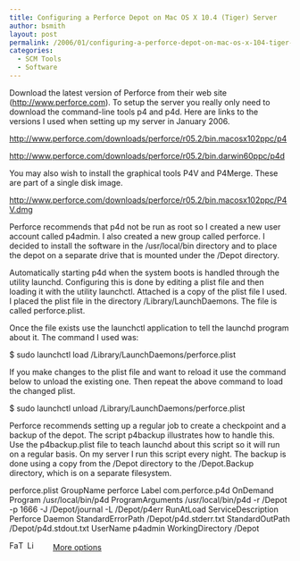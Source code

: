 ```yaml
---
title: Configuring a Perforce Depot on Mac OS X 10.4 (Tiger) Server
author: bsmith
layout: post
permalink: /2006/01/configuring-a-perforce-depot-on-mac-os-x-104-tiger-server/
categories:
  - SCM Tools
  - Software
---
```

Download the latest version of Perforce from their web site (http://www.perforce.com). To setup the server you really only need to download the command-line tools p4 and p4d. Here are links to the versions I used when setting up my server in January 2006.

http://www.perforce.com/downloads/perforce/r05.2/bin.macosx102ppc/p4

http://www.perforce.com/downloads/perforce/r05.2/bin.darwin60ppc/p4d

You may also wish to install the graphical tools P4V and P4Merge. These are part of a single disk image.

http://www.perforce.com/downloads/perforce/r05.2/bin.macosx102ppc/P4V.dmg

Perforce recommends that p4d not be run as root so I created a new user account called p4admin. I also created a new group called perforce. I decided to install the software in the /usr/local/bin directory and to place the depot on a separate drive that is mounted under the /Depot directory.

Automatically starting p4d when the system boots is handled through the utility launchd. Configuring this is done by editing a plist file and then loading it with the utility launchctl. Attached is a copy of the plist file I used. I placed the plist file in the directory /Library/LaunchDaemons. The file is called perforce.plist.

Once the file exists use the launchctl application to tell the launchd program about it. The command I used was:

$ sudo launchctl load /Library/LaunchDaemons/perforce.plist

If you make changes to the plist file and want to reload it use the command below to unload the existing one. Then repeat the above command to load the changed plist.

$ sudo launchctl unload /Library/LaunchDaemons/perforce.plist

Perforce recommends setting up a regular job to create a checkpoint and a backup of the depot. The script p4backup illustrates how to handle this. Use the p4backup.plist file to teach launchd about this script so it will run on a regular basis. On my server I run this script every night. The backup is done using a copy from the /Depot directory to the /Depot.Backup directory, which is on a separate filesystem.

perforce.plist GroupName perforce Label com.perforce.p4d OnDemand Program /usr/local/bin/p4d ProgramArguments /usr/local/bin/p4d -r /Depot -p 1666 -J /Depot/journal -L /Depot/p4err RunAtLoad ServiceDescription Perforce Daemon StandardErrorPath /Depot/p4d.stderr.txt StandardOutPath /Depot/p4d.stdout.txt UserName p4admin WorkingDirectory /Depot

<div class="addtoany_share_save_container">
  <div class="a2a_kit a2a_target addtoany_list" id="wpa2a_11">
    <a class="a2a_button_facebook" href="http://www.addtoany.com/add_to/facebook?linkurl=http%3A%2F%2Fwww.idevelopsoftware.com%2F2006%2F01%2Fconfiguring-a-perforce-depot-on-mac-os-x-104-tiger-server%2F&linkname=Configuring%20a%20Perforce%20Depot%20on%20Mac%20OS%20X%2010.4%20%28Tiger%29%20Server" title="Facebook" rel="nofollow" target="_blank"><img src="http://www.idevelopsoftware.com/wp-content/plugins/add-to-any/icons/facebook.png" width="16" height="16" alt="Facebook" /></a><a class="a2a_button_twitter" href="http://www.addtoany.com/add_to/twitter?linkurl=http%3A%2F%2Fwww.idevelopsoftware.com%2F2006%2F01%2Fconfiguring-a-perforce-depot-on-mac-os-x-104-tiger-server%2F&linkname=Configuring%20a%20Perforce%20Depot%20on%20Mac%20OS%20X%2010.4%20%28Tiger%29%20Server" title="Twitter" rel="nofollow" target="_blank"><img src="http://www.idevelopsoftware.com/wp-content/plugins/add-to-any/icons/twitter.png" width="16" height="16" alt="Twitter" /></a><a class="a2a_button_linkedin" href="http://www.addtoany.com/add_to/linkedin?linkurl=http%3A%2F%2Fwww.idevelopsoftware.com%2F2006%2F01%2Fconfiguring-a-perforce-depot-on-mac-os-x-104-tiger-server%2F&linkname=Configuring%20a%20Perforce%20Depot%20on%20Mac%20OS%20X%2010.4%20%28Tiger%29%20Server" title="LinkedIn" rel="nofollow" target="_blank"><img src="http://www.idevelopsoftware.com/wp-content/plugins/add-to-any/icons/linkedin.png" width="16" height="16" alt="LinkedIn" /></a><a class="a2a_dd addtoany_share_save" href="http://www.addtoany.com/share_save" style="background:url(http://www.idevelopsoftware.com/wp-content/plugins/add-to-any/favicon.png) no-repeat scroll 9px 0px !important;padding:0 0 0 30px;display:inline-block;height:16px;line-height:16px;vertical-align:middle">More options</a>
  </div>
</div>
